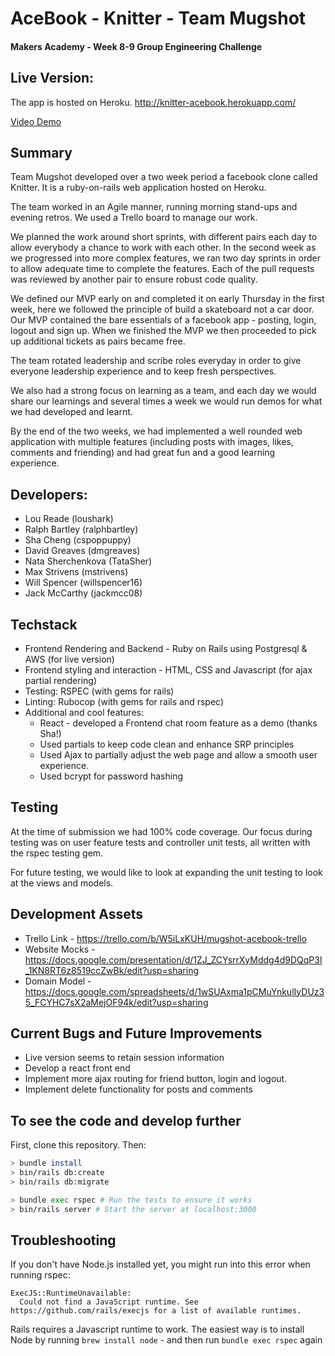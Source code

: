 # AceBook - Knitter - Team Mugshot
#### Makers Academy - Week 8-9 Group Engineering Challenge

## Live Version:
The app is hosted on Heroku. http://knitter-acebook.herokuapp.com/

[Video Demo](https://youtu.be/Laqb11IdKBU)
## Summary
Team Mugshot developed over a two week period a facebook clone called Knitter. It is a ruby-on-rails web application hosted on Heroku.

The team worked in an Agile manner, running morning stand-ups and evening retros. We used a Trello board to manage our work.

We planned the work around short sprints, with different pairs each day to allow everybody a chance to work with each other. In the second week as we progressed into more complex features, we ran two day sprints in order to allow adequate time to complete the features. Each of the pull requests was reviewed by another pair to ensure robust code quality.

We defined our MVP early on and completed it on early Thursday in the first week, here we followed the principle of build a skateboard not a car door. Our MVP contained the bare essentials of a facebook app - posting, login, logout and sign up. When we finished the MVP we then proceeded to pick up additional tickets as pairs became free.

The team rotated leadership and scribe roles everyday in order to give everyone leadership experience and to keep fresh perspectives.

We also had a strong focus on learning as a team, and each day we would share our learnings and several times a week we would run demos for what we had developed and learnt.

By the end of the two weeks, we had implemented a well rounded web application with multiple features (including posts with images, likes, comments and friending) and had great fun and a good learning experience.

## Developers:
- Lou Reade (loushark)
- Ralph Bartley (ralphbartley)
- Sha Cheng (cspoppuppy)
- David Greaves (dmgreaves)
- Nata Sherchenkova (TataSher)
- Max Strivens (mstrivens)
- Will Spencer (willspencer16)
- Jack McCarthy (jackmcc08)

## Techstack
- Frontend Rendering and Backend - Ruby on Rails using Postgresql & AWS (for live version)
- Frontend styling and interaction - HTML, CSS and Javascript (for ajax partial rendering)
- Testing: RSPEC (with gems for rails)
- Linting: Rubocop (with gems for rails and rspec)
- Additional and cool features:
  - React - developed a Frontend chat room feature as a demo (thanks Sha!)
  - Used partials to keep code clean and enhance SRP principles
  - Used Ajax to partially adjust the web page and allow a smooth user experience.
  - Used bcrypt for password hashing

## Testing
At the time of submission we had 100% code coverage. Our focus during testing was on user feature tests and controller unit tests, all written with the rspec testing gem.

For future testing, we would like to look at expanding the unit testing to look at the views and models.

## Development Assets
- Trello Link - https://trello.com/b/W5iLxKUH/mugshot-acebook-trello
- Website Mocks - https://docs.google.com/presentation/d/1ZJ_ZCYsrrXyMddg4d9DQqP3l_1KN8RT6z8519ccZwBk/edit?usp=sharing
- Domain Model - https://docs.google.com/spreadsheets/d/1wSUAxma1pCMuYnkulIyDUz35_FCYHC7sX2aMejOF94k/edit?usp=sharing

## Current Bugs and Future Improvements
- Live version seems to retain session information
- Develop a react front end
- Implement more ajax routing for friend button, login and logout.
- Implement delete functionality for posts and comments


## To see the code and develop further

First, clone this repository. Then:

```bash
> bundle install
> bin/rails db:create
> bin/rails db:migrate

> bundle exec rspec # Run the tests to ensure it works
> bin/rails server # Start the server at localhost:3000
```

## Troubleshooting

If you don't have Node.js installed yet, you might run into this error when running rspec:

```
ExecJS::RuntimeUnavailable:
  Could not find a JavaScript runtime. See https://github.com/rails/execjs for a list of available runtimes.
 ```

Rails requires a Javascript runtime to work. The easiest way is to install Node by running `brew install node` - and then run `bundle exec rspec` again
